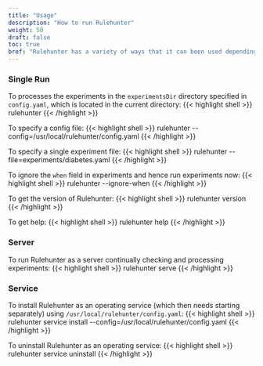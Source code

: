 ```yaml
---
title: "Usage"
description: "How to run Rulehunter"
weight: 50
draft: false
toc: true
bref: "Rulehunter has a variety of ways that it can been used depending on a user's needs"
---
```


### Single Run

To processes the experiments in the `experimentsDir` directory specified in `config.yaml`, which is located in the current directory:
{{< highlight shell >}}
rulehunter
{{< /highlight >}}

To specify a config file:
{{< highlight shell >}}
rulehunter --config=/usr/local/rulehunter/config.yaml
{{< /highlight >}}

To specify a single experiment file:
{{< highlight shell >}}
rulehunter --file=experiments/diabetes.yaml
{{< /highlight >}}

To ignore the `when` field in experiments and hence run experiments now:
{{< highlight shell >}}
rulehunter --ignore-when
{{< /highlight >}}

To get the version of Rulehunter:
{{< highlight shell >}}
rulehunter version
{{< /highlight >}}

To get help:
{{< highlight shell >}}
rulehunter help
{{< /highlight >}}

### Server

To run Rulehunter as a server continually checking and processing experiments:
{{< highlight shell >}}
rulehunter serve
{{< /highlight >}}

### Service

To install Rulehunter as an operating service (which then needs starting separately) using `/usr/local/rulehunter/config.yaml`:
{{< highlight shell >}}
rulehunter service install --config=/usr/local/rulehunter/config.yaml
{{< /highlight >}}

To uninstall Rulehunter as an operating service:
{{< highlight shell >}}
rulehunter service uninstall
{{< /highlight >}}
